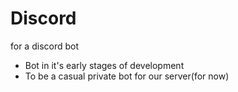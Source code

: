 # Discord
for a discord bot 

- Bot in it's early stages of development
- To be a casual private bot for our server(for now)
